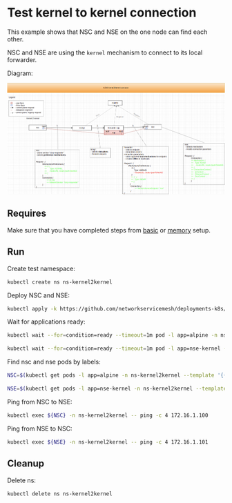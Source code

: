 # Test kernel to kernel connection


This example shows that NSC and NSE on the one node can find each other. 

NSC and NSE are using the `kernel` mechanism to connect to its local forwarder.


Diagram:

![NSM kernel2kernel Diagram](./diagram.png "NSM Kernel2Kernel Scheme")


## Requires

Make sure that you have completed steps from [basic](../../basic) or [memory](../../memory) setup.

## Run

Create test namespace:
```bash
kubectl create ns ns-kernel2kernel
```

Deploy NSC and NSE:
```bash
kubectl apply -k https://github.com/networkservicemesh/deployments-k8s/examples/use-cases/Kernel2Kernel?ref=e77f1e5f318f58f5b736a7d1249404d8d0ca1401
```

Wait for applications ready:
```bash
kubectl wait --for=condition=ready --timeout=1m pod -l app=alpine -n ns-kernel2kernel
```
```bash
kubectl wait --for=condition=ready --timeout=1m pod -l app=nse-kernel -n ns-kernel2kernel
```

Find nsc and nse pods by labels:
```bash
NSC=$(kubectl get pods -l app=alpine -n ns-kernel2kernel --template '{{range .items}}{{.metadata.name}}{{"\n"}}{{end}}')
```
```bash
NSE=$(kubectl get pods -l app=nse-kernel -n ns-kernel2kernel --template '{{range .items}}{{.metadata.name}}{{"\n"}}{{end}}')
```

Ping from NSC to NSE:
```bash
kubectl exec ${NSC} -n ns-kernel2kernel -- ping -c 4 172.16.1.100
```

Ping from NSE to NSC:
```bash
kubectl exec ${NSE} -n ns-kernel2kernel -- ping -c 4 172.16.1.101
```

## Cleanup

Delete ns:
```bash
kubectl delete ns ns-kernel2kernel
```
